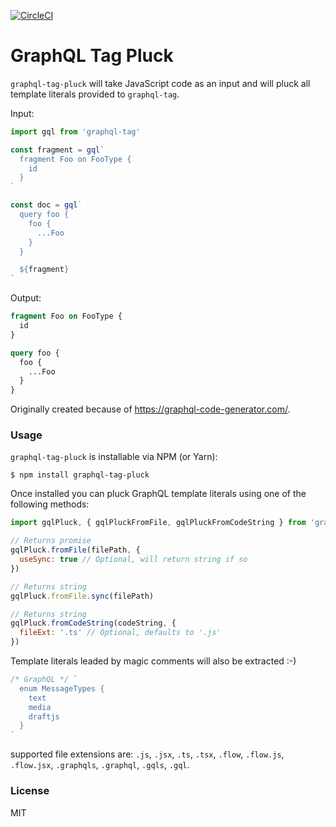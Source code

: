 [![CircleCI](https://circleci.com/gh/DAB0mB/graphql-tag-pluck/tree/master.svg?style=svg)](https://circleci.com/gh/DAB0mB/graphql-tag-pluck/tree/master)

# GraphQL Tag Pluck

`graphql-tag-pluck` will take JavaScript code as an input and will pluck all template literals provided to `graphql-tag`.

Input:

```js
import gql from 'graphql-tag'

const fragment = gql`
  fragment Foo on FooType {
    id
  }
`

const doc = gql`
  query foo {
    foo {
      ...Foo
    }
  }

  ${fragment}
`
```

Output:

```graphql
fragment Foo on FooType {
  id
}

query foo {
  foo {
    ...Foo
  }
}
```

Originally created because of https://graphql-code-generator.com/.

### Usage

`graphql-tag-pluck` is installable via NPM (or Yarn):

    $ npm install graphql-tag-pluck

Once installed you can pluck GraphQL template literals using one of the following methods:

```js
import gqlPluck, { gqlPluckFromFile, gqlPluckFromCodeString } from 'graphql-tag-pluck'

// Returns promise
gqlPluck.fromFile(filePath, {
  useSync: true // Optional, will return string if so
})

// Returns string
gqlPluck.fromFile.sync(filePath)

// Returns string
gqlPluck.fromCodeString(codeString, {
  fileExt: '.ts' // Optional, defaults to '.js'
})
```

Template literals leaded by magic comments will also be extracted :-)

```js
/* GraphQL */ `
  enum MessageTypes {
    text
    media
    draftjs
  }
`
```

supported file extensions are: `.js`, `.jsx`, `.ts`, `.tsx`, `.flow`, `.flow.js`, `.flow.jsx`,  `.graphqls`, `.graphql`, `.gqls`, `.gql`.

### License

MIT

